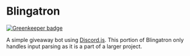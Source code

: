 # Blingatron

[![Greenkeeper badge](https://badges.greenkeeper.io/Alcha/Blingatron.svg)](https://greenkeeper.io/)

A simple giveaway bot using [Discord.js](https://discord.js.org/). This portion of Blingatron only handles
input parsing as it is a part of a larger project.